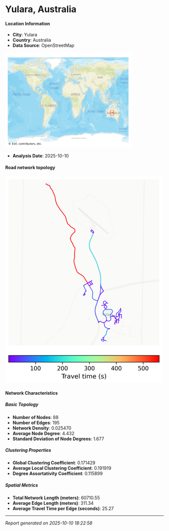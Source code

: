# Yulara, Australia

#### Location Information

- **City**: Yulara
- **Country**: Australia
- **Data Source**: OpenStreetMap
<img src="Yulara_location.png" alt="Yulara Location Map" width="400" />

- **Analysis Date**: 2025-10-10

#### Road network topology

<img src="Yulara_network_map.png" alt="Yulara Road Network Map" width="500"/>

#### Network Characteristics

##### Basic Topology

- **Number of Nodes**: 88
- **Number of Edges**: 195
- **Network Density**: 0.025470
- **Average Node Degree**: 4.432
- **Standard Deviation of Node Degrees**: 1.677

##### Clustering Properties

- **Global Clustering Coefficient**: 0.171429
- **Average Local Clustering Coefficient**: 0.191919
- **Degree Assortativity Coefficient**: 0.115899

##### Spatial Metrics

- **Total Network Length (meters)**: 60710.55
- **Average Edge Length (meters)**: 311.34
- **Average Travel Time per Edge (seconds)**: 25.27

---
*Report generated on 2025-10-10 18:22:58*
